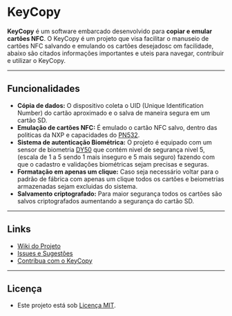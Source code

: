# KeyCopy

**KeyCopy** é um software embarcado desenvolvido para **copiar e emular cartões NFC**. O KeyCopy é um projeto que visa facilitar o manuseio de cartões NFC salvando e emulando os cartões desejadosc om facilidade, abaixo são citados informações importantes e uteis para navegar, contribuir e utilizar o KeyCopy.

---

## Funcionalidades

- **Cópia de dados:** O dispositivo coleta o UID (Unique Identification Number) do cartão aproximado e o salva de maneira segura em um cartão SD.
- **Emulação de cartões NFC:** É emulado o cartão NFC salvo, dentro das politicas da NXP e capacidades do [PN532](https://www.nxp.com/docs/en/user-guide/141520.pdf).
- **Sistema de autenticação Biométrica:** O projeto é equipado com um sensor de biometria [DY50](https://cdn.awsli.com.br/945/945993/arquivos/FPM10A-DY50.pdf) que contém nivel de segurança nivel 5, (escala de 1 a 5 sendo 1 mais inseguro e 5 mais seguro) fazendo com que o cadastro e validações biométricas sejam precisas e seguras.
- **Formatação em apenas um clique:** Caso seja necessário voltar para o padrão de fábrica com apenas um clique todos os cartões e beiometrias armazenadas sejam excluidas do sistema.
- **Salvamento criptografado:** Para maior segurança todos os cartões são salvos criptografados aumentando a segurança do cartão SD.

---

## Links

- [Wiki do Projeto](https://github.com/kukaslino/KeyCopy/wiki)
- [Issues e Sugestões](https://github.com/kukaslino/KeyCopy/issues)
- [Contribua com o KeyCopy](https://github.com/kukaslino/KeyCopy/pulls)

---

## Licença

- Este projeto está sob [Licença MIT](https://github.com/kukaslino/KeyCopy/blob/main/LICENSE).
